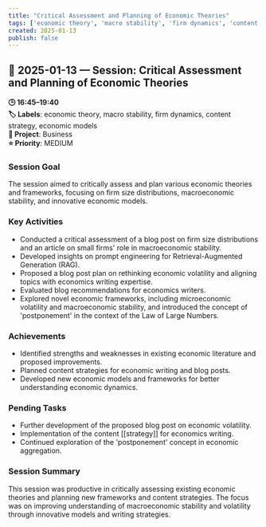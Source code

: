 ```yaml
---
title: "Critical Assessment and Planning of Economic Theories"
tags: ['economic theory', 'macro stability', 'firm dynamics', 'content strategy', 'economic models']
created: 2025-01-13
publish: false
---
```


## 📅 2025-01-13 — Session: Critical Assessment and Planning of Economic Theories

**🕒 16:45–19:40**  
**🏷️ Labels**: economic theory, macro stability, firm dynamics, content strategy, economic models  
**📂 Project**: Business  
**⭐ Priority**: MEDIUM  


### Session Goal
The session aimed to critically assess and plan various economic theories and frameworks, focusing on firm size distributions, macroeconomic stability, and innovative economic models.

### Key Activities
- Conducted a critical assessment of a blog post on firm size distributions and an article on small firms' role in macroeconomic stability.
- Developed insights on prompt engineering for Retrieval-Augmented Generation (RAG).
- Proposed a blog post plan on rethinking economic volatility and aligning topics with economics writing expertise.
- Evaluated blog recommendations for economics writers.
- Explored novel economic frameworks, including microeconomic volatility and macroeconomic stability, and introduced the concept of 'postponement' in the context of the Law of Large Numbers.

### Achievements
- Identified strengths and weaknesses in existing economic literature and proposed improvements.
- Planned content strategies for economic writing and blog posts.
- Developed new economic models and frameworks for better understanding economic dynamics.

### Pending Tasks
- Further development of the proposed blog post on economic volatility.
- Implementation of the content [[strategy]] for economics writing.
- Continued exploration of the 'postponement' concept in economic aggregation.

### Session Summary
This session was productive in critically assessing existing economic theories and planning new frameworks and content strategies. The focus was on improving understanding of macroeconomic stability and volatility through innovative models and writing strategies.
